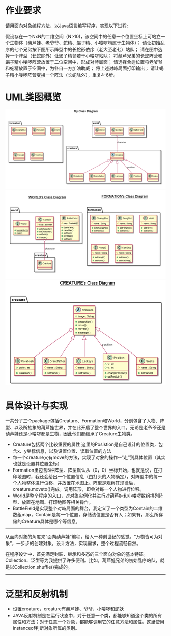 # 作业要求
请用面向对象编程方法，以Java语言编写程序，实现以下过程:

假设存在一个NxN的二维空间（N>10)，该空间中的任意一个位置坐标上可站立一个生物体（葫芦娃、老爷爷、蛇精、蝎子精、小喽啰均属于生物体）；
请让初始乱序的七个兄弟按下图所示阵型中的长蛇形依序（老大至老七）站队；
请在图中选择一个阵型（长蛇除外）让蝎子精领若干小喽啰站队；
将葫芦兄弟的长蛇阵营和蝎子精小喽啰阵营放置于二位空间中，形成对峙局面；
请选择合适位置将老爷爷和蛇精放置于空间中，为各自一方加油助威；
将上述对峙局面打印输出；
请让蝎子精小喽啰阵营变换一个阵法（长蛇除外），重复4-6步。
# UML类图概览
![image](https://raw.githubusercontent.com/vivid555/img-folder/master/Uml1.png)
![image](https://raw.githubusercontent.com/vivid555/img-folder/master/UML2.png)
![image](https://raw.githubusercontent.com/vivid555/img-folder/master/UML3.png)
# 具体设计与实现
一共分了三个package包括Creature、Formation和World，分别包含了人物、阵型、以及所抽象的葫芦娃世界，并在此开启了整个世界的入口。无论是老爷爷还是葫芦娃还是小喽啰都是生物，因此他们都继承了Creature生物类。
- Creature包括两个比较重要的属性
 这里的Posistion是自己设计的位置类，包含x、y坐标信息，以及设置位置、读取位置的方法
- 每一个creature又有move的方法，实现了对象的操作--“走”到具体位置（其实也就是设置其位置坐标）
- Formation里包含5种阵型、阵型默认从（0，0）坐标开始，也就是说，在打印地图时，我还会给出一个位置信息（由打头的人物确定），对阵型中的每一个人物整体进行位移，并放置在地图上。阵型是观察其规律后，creature.moveto()完成。调用阵形，即会对每一个人物进行位移。
- World是整个程序的入口，对对象实例化并进行对葫芦娃和小喽啰数组排列阵型、放置在地图、打印地图等相关操作。
- BattleField是实现整个对峙局面的舞台，我定义了一个类型为Contain的二维数组map，Contain是每一个位置，存储该位置是否有人；如果有，那么所存储的Creature具体是哪个等信息。


---
从面向对象的角度来“面向葫芦娃”编程，给人一种创世纪的感觉。“万物皆可为对象”，一步步的创建对象，设计方法，实现需求，整个过程流畅自然。

在程序设计中，首先满足封装、继承和多态的三个面向对象的基本特征。Collection、泛型等为我提供了许多便利。比如，葫芦娃兄弟的初始乱序站队，就是以Collection.shuffle()完成的。

---
# 泛型和反射机制
- 设置creature<T>，creature有葫芦娃、爷爷、小喽啰和蛇妖
- JAVA反射机制是在运行状态中，对于任意一个类，都能够知道这个类的所有属性和方法；对于任意一个对象，都能够调用它的任意方法和属性。这里使用instanceof判断对象所属的类别。


